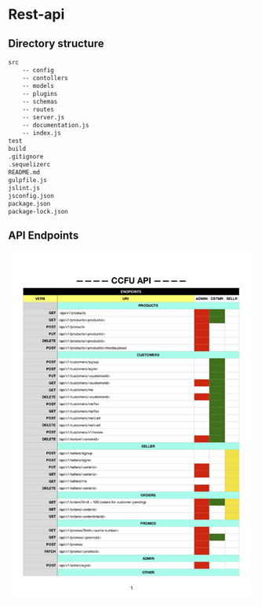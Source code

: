 # Rest-api

## Directory structure

    
    src
        -- config 
        -- contollers 
        -- models 
        -- plugins 
        -- schemas 
        -- routes
        -- server.js
        -- documentation.js
        -- index.js
    test
    build
    .gitignore
    .sequelizerc
    README.md
    gulpfile.js
    jslint.js
    jsconfig.json
    package.json
    package-lock.json


## API Endpoints

![Endpoints](Endpoints.jpg)